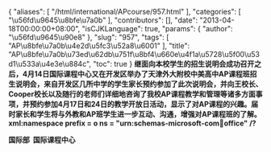 {
    "aliases": [
        "/html/international/APcourse/957.html"
    ],
    "categories": [
        "\u56fd\u9645\u8bfe\u7a0b"
    ],
    "contributors": [],
    "date": "2013-04-18T00:00:00+08:00",
    "isCJKLanguage": true,
    "params": {
        "author": "\u56fd\u9645\u90e8"
    },
    "slug": "957",
    "tags": [
        "AP\u8bfe\u7a0b\u4e2d\u5fc3\u52a8\u6001"
    ],
    "title": "AP\u8bfe\u7a0b\u73ed\u62db\u751f\u8bf4\u660e\u4f1a\u5728\u5f00\u53d1\u533a\u4e3e\u884c",
    "toc": true
}
**继面向本校学生的招生说明会成功召开之后，4月14日国际课程中心又在开发区举办了天津外大附校中美高中AP课程班招生说明会，来自开发区几所中学的学生家长预约参加了此次说明会，并向王校长、Cooper校长以及随行的老师们详细地咨询了我校AP课程教学和管理等诸多方面事项，并预约参加4月17日和24日的教学开放日活动，显示了对AP课程的兴趣。届时家长和学生将与外教和AP班学生进一步互动、沟通，增强对AP课程班的了解。xml:namespace prefix = o ns = "urn:schemas-microsoft-com:office:office" /?**

**国际部  国际课程中心**

